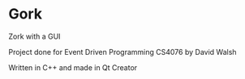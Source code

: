 # Gork
Zork with a GUI  

Project done for Event Driven Programming CS4076 by David Walsh  

Written in C++ and made in Qt Creator
